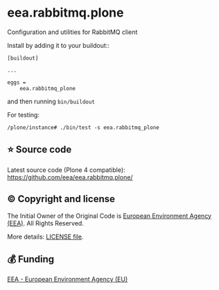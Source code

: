 # eea.rabbitmq.plone

Configuration and utilities for RabbitMQ client

Install by adding it to your buildout::

    [buildout]

    ...

    eggs =
        eea.rabbitmq_plone


and then running ``bin/buildout``

For testing:

    /plone/instance# ./bin/test -s eea.rabbitmq_plone
    
## :star: Source code

Latest source code (Plone 4 compatible): https://github.com/eea/eea.rabbitmq.plone/

## :copyright: Copyright and license
The Initial Owner of the Original Code is [European Environment Agency (EEA)](https://www.eea.europa.eu/). All Rights Reserved.

More details: [LICENSE file](https://github.com/eea/eea.rabbitmq.plone/blob/master/LICENSE).

## :moneybag: Funding

[EEA - European Environment Agency (EU)](https://www.eea.europa.eu/)
